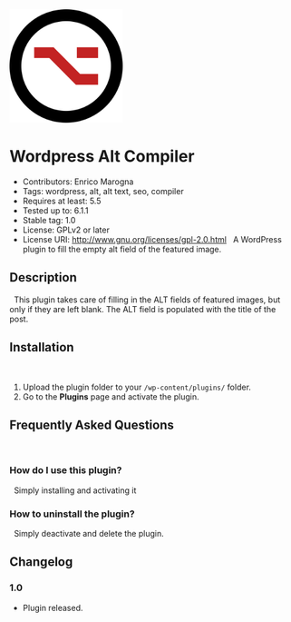 <img src="./assets/logo.svg" alt="Alt Compiler Logo" width="200px"/>

# Wordpress Alt Compiler
- Contributors: Enrico Marogna
- Tags: wordpress, alt, alt text, seo, compiler
- Requires at least: 5.5
- Tested up to: 6.1.1
- Stable tag: 1.0
- License: GPLv2 or later
- License URI: http://www.gnu.org/licenses/gpl-2.0.html
 
A WordPress plugin to fill the empty alt field of the featured image. 
 
## Description
 
This plugin takes care of filling in the ALT fields of featured images, but only if they are left blank. The ALT field is populated with the title of the post. 
 
## Installation
 
1. Upload the plugin folder to your `/wp-content/plugins/` folder.
1. Go to the **Plugins** page and activate the plugin.
 
## Frequently Asked Questions
 
### How do I use this plugin?
 
Simply installing and activating it
 
### How to uninstall the plugin?
 
Simply deactivate and delete the plugin. 
 
## Changelog
### 1.0
- Plugin released. 
